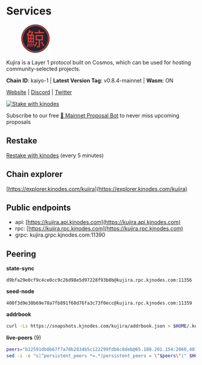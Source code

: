 # Services

<figure><img src="https://raw.githubusercontent.com/kj89/cosmos-images/main/logos/kujira.png" alt=""><figcaption></figcaption></figure>

Kujira is a Layer 1 protocol built on Cosmos, which can be used for  hosting community-selected projects.

**Chain ID**: kaiyo-1 | **Latest Version Tag**: v0.8.4-mainnet | **Wasm**: ON

[Website](https://kujira.app) | [Discord](https://discord.gg/teamkujira) | [Twitter](https://twitter.com/TeamKujira)

[![Stake with kjnodes](https://i.ibb.co/cr44Q8j/button-stake-with-kjnodes.png)](https://restake.app/kujira/kujiravaloper1tnuqj73jfn3724lqz34c27tuv80nv336sadqym)

Subscribe to our free [🤖 Mainnet Proposal Bot](https://t.me/kjnodes_proposal_bot) to never miss upcoming proposals

## Restake

[Restake with kjnodes](https://restake.app/kujira/kujiravaloper1tnuqj73jfn3724lqz34c27tuv80nv336sadqym) (every 5 minutes)
## Chain explorer
[https://explorer.kjnodes.com/kujira](https://explorer.kjnodes.com/kujira)

## Public endpoints

* api: [https://kujira.api.kjnodes.com](https://kujira.api.kjnodes.com)
* rpc: [https://kujira.rpc.kjnodes.com](https://kujira.rpc.kjnodes.com)
* grpc: kujira.grpc.kjnodes.com:11390

## Peering

**state-sync**

```text
d9bfa29e0cf9c4ce0cc9c26d98e5d97228f93b0b@kujira.rpc.kjnodes.com:11356
```

**seed-node**

```text
400f3d9e30b69e78a7fb891f60d76fa3c73f0ecc@kujira.rpc.kjnodes.com:11359
```

**addrbook**
```bash
curl -Ls https://snapshots.kjnodes.com/kujira/addrbook.json > $HOME/.kujira/config/addrbook.json
```

**live-peers** (9)
```bash
peers="b12591db8b67f7a78b2834b5c122299fdb6c8deb@65.108.201.154:2060,4018be5af4189573366762fa168826b4408418db@135.125.188.17:32095,da2673cf09dc2c124947827f4cf5e7c17114d504@142.132.202.98:26656,b80cf7882c8cab4894d41ccd4f5a00406d8b5f7d@146.59.52.48:30095,d6d14f99ef25c8ffee6fa4afca40fece0c1ab9fe@107.181.229.154:20656,c8b74590ce04f0f7c32b1c668290e00ec7ec275e@148.113.8.63:11856,e751b31b5444ed4a7489a456be805c736756eeb8@195.3.223.19:26656,d9bfa29e0cf9c4ce0cc9c26d98e5d97228f93b0b@65.109.88.38:11356,a0927acbf1e931fc16e11e454b328c991e56d3fe@51.89.155.17:44656"
sed -i -e "s|^persistent_peers *=.*|persistent_peers = \"$peers\"|" $HOME/.kujira/config/config.toml
```

